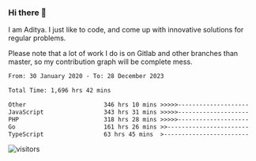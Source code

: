 ### Hi there 👋

I am Aditya. I just like to code, and come up with innovative solutions for regular problems.

Please note that a lot of work I do is on Gitlab and other branches than master, so my contribution graph will be complete mess.

<!--START_SECTION:waka-->

```txt
From: 30 January 2020 - To: 28 December 2023

Total Time: 1,696 hrs 42 mins

Other                      346 hrs 10 mins >>>>>--------------------   20.40 %
JavaScript                 343 hrs 31 mins >>>>>--------------------   20.25 %
PHP                        318 hrs 28 mins >>>>>--------------------   18.77 %
Go                         161 hrs 26 mins >>-----------------------   09.52 %
TypeScript                 63 hrs 45 mins  >------------------------   03.76 %
```

<!--END_SECTION:waka-->

![visitors](https://visitor-badge.glitch.me/badge?page_id=BrainBuzzer.visitor-badge&left_color=green&right_color=red)
